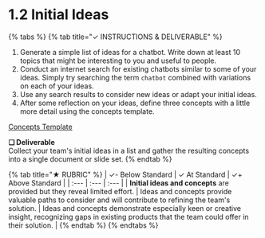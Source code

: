 # 1.2 Initial Ideas

{% tabs %}
{% tab title="✓  INSTRUCTIONS & DELIVERABLE" %}


1. Generate a simple list of ideas for a chatbot. Write down at least 10 topics that might be interesting to you and useful to people.
2. Conduct an internet search for existing chatbots similar to some of your ideas. Simply try searching the term `chatbot` combined with variations on each of your ideas.
3. Use any search results to consider new ideas or adapt your initial ideas.
4. After some reflection on your ideas, define three concepts with a little more detail using the concepts template.

[Concepts Template](https://docs.google.com/document/d/1C6botWJUCFQNjvn0D0VU2jJFRwkLDRkTyqq4YKeJBXc/edit?usp=sharing)

**❏ Deliverable**  
Collect your team's initial ideas in a list and gather the resulting concepts into a single document or slide set.
{% endtab %}

{% tab title="★  RUBRIC" %}
| ✓-  Below Standard | ✓  At Standard | ✓+  Above Standard |
| :--- | :--- | :--- |
| **Initial ideas and concepts** are provided but they reveal limited effort. | Ideas and concepts provide valuable paths to consider and will contribute to refining the team's solution. | Ideas and concepts demonstrate especially keen or creative insight, recognizing gaps in existing products that the team could offer in their solution. |
{% endtab %}
{% endtabs %}

